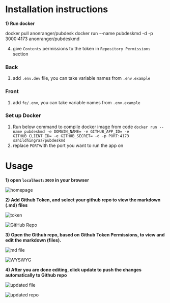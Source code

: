 # Installation instructions
**1) Run docker**

docker pull anonranger/pubdesk
docker run --name pubdeskmd -d -p 3000:4173 anonranger/pubdeskmd
   
4) give `Contents` permissions to the token in `Repository Permissions` section

### Back
1) add `.env.dev` file, you can take variable names from `.env.example`

### Front
1) add `fe/.env`, you can take variable names from `.env.example`

### Set up Docker
1) Run below command to compile docker image from code
`docker run --name pubdeskmd -e DOMAIN_NAME= -e GITHUB_APP_ID= -e GITHUB_CLIENT_ID= -e GITHUB_SECRET= -d -p PORT:4173 sahildhingraa/pubdeskmd`
2) replace `PORT`with the port you want to run the app on

# Usage
**1) open `localhost:3000` in your browser** 
  
![homepage](https://github.com/user-attachments/assets/a3cdb411-de43-42c3-906e-d862881a7aea)

**2) Add Github Token, and select your github repo to view the markdown (.md) files** 
  
![token](https://github.com/user-attachments/assets/1a12258b-d6c2-49ed-9354-67ba04a460ac)

![GitHub Repo](https://github.com/user-attachments/assets/4c56130d-35bc-4e60-b97f-9626bfe3557f)

**3) Open the Github repo, based on Github Token Permissions, to view and edit the markdown (files).**
   
![md file](https://github.com/user-attachments/assets/51ab08e0-df17-499f-9dba-e03ae0f8757f)

![WYSWYG](https://github.com/user-attachments/assets/fa6c9d9d-f63f-420e-ad35-33b6236ef940)

**4) After you are done editing, click update to push the changes automatically to Github repo** 
  
![updated file](https://github.com/user-attachments/assets/c744a2d9-297c-419d-b5a1-a76cd112e348)

![updated repo](https://github.com/user-attachments/assets/fed39a7b-9029-49e8-8ae6-8473eb27bfba)
